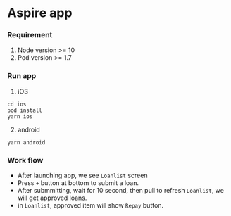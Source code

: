 # Aspire app
### Requirement
1. Node version >= 10
2. Pod version >= 1.7
### Run app
1. iOS
```
cd ios
pod install
yarn ios

```
2. android
```
yarn android

```
### Work flow
- After launching app, we see `Loanlist` screen
- Press `+` button at bottom to submit a loan.
- After submmitting, wait for 10 second, then pull to refresh `Loanlist`, we will get approved loans.
- in `Loanlist`, approved item will show `Repay` button.
